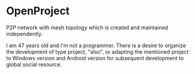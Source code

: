 # OpenProject
P2P network with mesh topology which is created and maintained independently.

I am 47 years old and I'm not a programmer. There is a desire to organize the development of type project, "also", or adapting the mentioned project to Windows version and Android version for subsequent development to global social resource.
